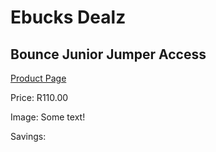 
# Ebucks Dealz
## Bounce Junior Jumper Access
[Product Page](https://www.ebucks.com/web/shop/productSelected.do?prodId=1139560535&catId=227677169)

Price: R110.00

Image: Some text!

Savings: 


	